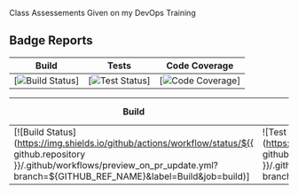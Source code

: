 Class Assessements Given on my DevOps Training

## Badge Reports

| Build | Tests | Code Coverage |
|--------|--------|--------|
| [![Build Status](https://img.shields.io/github/actions/workflow/status/jalantechnologies/boilerplate-mern/.github/workflows/preview_on_pr_update.yml?branch=main&label=Build&job=build)] | [![Test Status](https://img.shields.io/github/actions/workflow/status/jalantechnologies/boilerplate-mern/.github/workflows/preview_on_pr_update.yml?branch=main&label=Tests&job=checks)] | [![Code Coverage](https://img.shields.io/badge/Code%20Coverage-90%25-success?style=flat)] |


| Build | Tests | Code Coverage |
|--------|--------|--------|
| [![Build Status](https://img.shields.io/github/actions/workflow/status/${{ github.repository }}/.github/workflows/preview_on_pr_update.yml?branch=${GITHUB_REF_NAME}&label=Build&job=build)] | ![Test Status](https://img.shields.io/github/actions/workflow/status/${{ github.repository }}/.github/workflows/preview_on_pr_update.yml?branch=${GITHUB_REF_NAME}&label=Tests&job=checks) | ![Code Coverage](https://img.shields.io/badge/Code%20Coverage-90%25-success?style=flat) |
